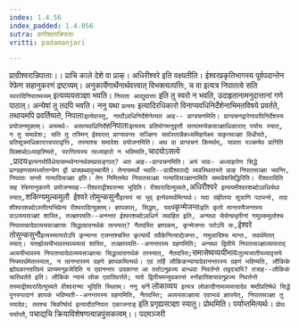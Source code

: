 ```yaml
---
index: 1.4.56
index_padded: 1.4.056
sutra: प्रागीश्वरान्निपाताः
vritti: padamanjari

---
```

प्राग्रीश्वरान्निपाताः।। प्राचि काले देशे वा प्राक्। अधिरीश्वरे इति वक्ष्यतीति। ईश्वरप्रकृतिभागस्य पूर्वपदान्तेन रेफेण सहानुकरणं द्रष्टव्यम्। अनुकार्येणार्थेनार्थवत्त्वात् विभक्त्यत्पत्तिः, च वा इत्यत्र निपातत्वे सति `स्वरादिनिपातमव्यम्` इत्यव्ययसञ्ज्ञा भवति। `निपाता आद्युदात्ताः` इति तु स्वरो न भवति, उदाहृतानामनुदात्तानां गणे पाठात्। अन्येषां तु तदपि भवति।
ननु यथा `प्रत्ययः` इत्यादिरधिकारो विनाप्यवधिनिर्देशेनाभिमतविषये प्रवर्तते, तथायमपि प्रवर्तिष्यते, निपाताः` इत्येवास्तु, नार्थोऽवधिनिर्देशेनेत्यत आह--
प्राग्वचनमिति। प्राग्वचनद्वारेणावघिनिर्देशस्य प्रयोजनमुक्तम्। अयमर्थः- असत्यवधिनिर्देशे `निपाताः` इत्यस्य प्रतियोगमनुवृत्तौ सत्यामप्येकसञ्ज्ञाधिकारात् पर्यायः स्यात्, न तु समावेशः; सति तु तस्मिन् ईश्वरात् प्राग्यावन्तः सञ्ज्ञिनः सर्वास्तान्नैकध्यमिहापेक्ष्य सकृत्सञ्ज्ञा विधीयते, प्रतिसूत्रमधिकारात्त्वपरावृत्तिः, तस्याश्च समावेशः प्रयोजनमिति।
अथ वा प्राग्वचनं किमर्थम्, यावता पञ्चम्येव प्रागिति दिक्शब्देऽध्याहरिष्यते, परागित्यस्य त्वध्याहारो न भविष्यति, `चादयोऽसत्वे` ,`प्रादयः` इत्यनयोर्विधेयासम्भवेनानर्थक्यप्रसङ्गात्? अत आह--प्राग्वचनमिति। अयं भावः- अध्याहारेण सिद्धे प्राग्ग्रहणसामर्थ्यात्तन्त्रेण द्वौ प्राक्छब्दावुच्चार्येते। तेनायमर्थो भवति--प्राग्रीश्वराद्ये व्यवस्थितास्ते प्राक् निपातसञ्ज्ञा भवन्ति, निपाताः सन्तो गत्यादिसञ्ज्ञा इति। तेन निमित्तमेव निपातसञ्ज्ञा गत्यादिसञ्ज्ञानामिति समावेशसिद्धिरिति।
रीश्वरादिति सह रेफेणानुकरणे प्रयोजनमाह--रीश्वराद्वीश्वरान्मा भूदिति। रीश्वरादित्युच्यते, `अधिरीश्वरे` इत्ययमीश्वरशब्दोऽवधिर्यथा स्यात्,`शकिण्यमुल्कमुलौ` `ईश्वरे तोमुन्कसुनौ` इत्ययं मा भूद् इत्येवमर्थमित्यर्थः। यदा संहीतया सूत्राणि पठ्यन्ते, तदा शीश्वरशब्दोऽस्तीत्यभिप्रेत्य रीश्वरादित्युक्तम्। ज्ञापकात्, सिद्धम्, यदयं `कृन्मेजन्तः` इति कृतो मान्तस्यैजन्तस्य वाऽव्ययसञ्ज्ञां शास्ति, तज्ज्ञापयति--अनन्तर ईश्वरशब्दोऽवधिर्न व्यवहित इति, अन्यथा सेसेन्प्रभृतीनां णमुल्कमुलोश्च निपातत्वादेवाव्ययसञ्ज्ञायाः सिद्धत्वादनर्थकं तत्स्यात्? नैतदस्ति ज्ञापकम्, कृन्मेजन्तः परोऽपि सः, `ईश्वरे तोसुन्कसुनौ` इत्यस्मात्परोऽपि कृन्मान्त एजन्तश्चस्ति कृत्यार्थे तवैकेनित्याद्येजन्तः, णमुलादिश्च मान्तः, तदर्थमेतत् स्यात्। यत्तर्ह्यव्ययीभावस्याव्ययत्वं शास्ति, तज्ज्ञापयति--अनन्तरस्य ग्रहणमिति; अन्यथा द्वितीये निपातसञ्ज्ञाव्यापाराद् अव्ययीभावस्य निपातत्वादेवाव्ययसञ्ज्ञायाः सिद्धत्वादनर्थकं तत्स्यात्, नैतदस्ति; `समासेष्वव्ययीभावः` तुल्यजातीयव्यावृत्तये नियमार्थमेतत्स्यात्, न त्वनन्तरस्य ग्रहणे ज्ञापकमित्यर्थः। एवं तर्हि लौकिकन्यायादेवानन्तरस्य ग्रहणं भविष्यति, लौकिके ह्योदकान्तात्प्रियं प्राप्यमनुव्रजेदिति य एवानन्तर उदकान्त आ ततोऽनुव्रज्य बान्धवा निवर्तन्ते तद्वदत्रापि? तत्राह--लौकिकं चातिवर्तते इति। लौकिकं न्यायं लोक एवातिवर्त्तते; यतो द्वितीयमप्युदकान्तं स्नोहातिशयादनुव्रज्य निवर्तन्ते तस्माद्रीश्वरादित्युच्यते वीश्वरान्मा भूदिति स्थितम्। ननु च `न लोकाव्यय` इत्यत्र लोकादीनामव्ययत्वादेव षष्ठीप्रतिषेधे सिद्धे पुनरुपादानं ज्ञापकं भविष्यती--अनन्तरस्य ग्रहणमिति, नैतदस्ति; अव्ययसञ्ज्ञाया एवाभावं ज्ञापयेत्, निपातसञ्ज्ञा तु स्यादेव; ततश्च चिकीर्ष्वर्थ इत्यादौठनिपात एकाजनाङ्` इति प्रगृह्यसञ्ज्ञा स्यातु। प्रोथमिति। पर्याप्तमित्यर्थः। `प्रोथ यर्याप्तौ`, पचाद्यचि क्रियाविशेषणत्वान्नपुंसकत्वम्।।
पदमञ्जरी